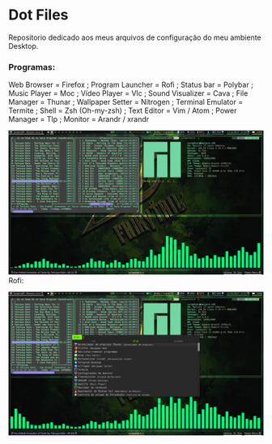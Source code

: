 # Dot Files
Repositorio dedicado aos meus arquivos de configuração do meu ambiente Desktop.

### Programas:
Web Browser = Firefox ;
Program Launcher = Rofi ;
Status bar = Polybar ;
Music Player = Moc ;
Vídeo Player = Vlc ;
Sound Visualizer = Cava ;
File Manager = Thunar ;
Wallpaper Setter = Nitrogen ;
Terminal Emulator = Termite ;
Shell = Zsh (Oh-my-zsh) ;
Text Editor = Vim / Atom ;
Power Manager = Tlp ;
Monitor = Arandr / xrandr 



![Alt text](https://github.com/SeraphyBR/DotFiles/blob/master/Screenshots/Screenshot1.png "Screenshot 1")
Rofi: 

![Alt text]( https://github.com/SeraphyBR/DotFiles/blob/master/Screenshots/screenshot2-rofi.png "Screenshot 2")
